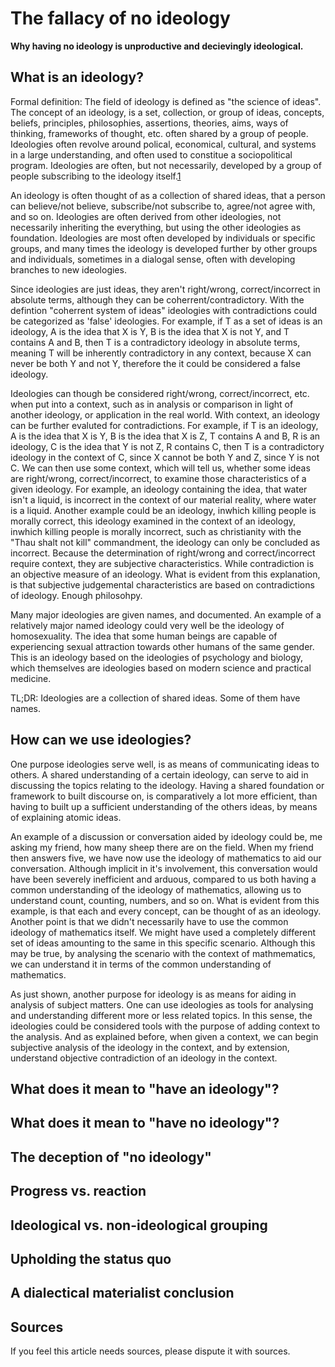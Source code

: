 
# The fallacy of no ideology

**Why having no ideology is unproductive and decievingly ideological.**

## What is an ideology?

Formal definition:
The field of ideology is defined as "the science of ideas". The concept of an ideology, is a set, collection, or group of ideas, concepts, beliefs, principles, philosophies, assertions, theories, aims, ways of thinking, frameworks of thought, etc. often shared by a group of people. Ideologies often revolve around polical, economical, cultural, and systems in a large understanding, and often used to constitue a sociopolitical program. Ideologies are often, but not necessarily, developed by a group of people subscribing to the ideology itself.[1][2]

An ideology is often thought of as a collection of shared ideas, that a person can believe/not believe, subscribe/not subscribe to, agree/not agree with, and so on.
Ideologies are often derived from other ideologies, not necessarily inheriting the everything, but using the other ideologies as foundation. Ideologies are most often developed by individuals or specific groups, and many times the ideology is developed further by other groups and individuals, sometimes in a dialogal sense, often with developing branches to new ideologies.

Since ideologies are just ideas, they aren't right/wrong, correct/incorrect in absolute terms, although they can be coherrent/contradictory. With the defintion "coherrent system of ideas" ideologies with contradictions could be categorized as 'false' ideologies. For example, if T as a set of ideas is an ideology, A is the idea that X is Y, B is the idea that X is not Y, and T contains A and B, then T is a contradictory ideology in absolute terms, meaning T will be inherently contradictory in any context, because X can never be both Y and not Y, therefore the it could be considered a false ideology.

Ideologies can though be considered right/wrong, correct/incorrect, etc. when put into a context, such as in analysis or comparison in light of another ideology, or application in the real world. With context, an ideology can be further evaluted for contradictions. For example, if T is an ideology, A is the idea that X is Y, B is the idea that X is Z, T contains A and B, R is an ideology, C is the idea that Y is not Z, R contains C, then T is a contradictory ideology in the context of C, since X cannot be both Y and Z, since Y is not C. We can then use some context, which will tell us, whether some ideas are right/wrong, correct/incorrect, to examine those characteristics of a given ideology. For example, an ideology containing the idea, that water isn't a liquid, is incorrect in the context of our material reality, where water is a liquid. Another example could be an ideology, inwhich killing people is morally correct, this ideology examined in the context of an ideology, inwhich killing people is morally incorrect, such as christianity with the "Thau shalt not kill" commandment, the ideology can only be concluded as incorrect. Because the determination of right/wrong and correct/incorrect require context, they are subjective characteristics. While contradiction is an objective measure of an ideology. What is evident from this explanation, is that subjective judgemental characteristics are based on contradictions of ideology. Enough philosohpy.

Many major ideologies are given names, and documented. An example of a relatively major named ideology could very well be the ideology of homosexuality. The idea that some human beings are capable of experiencing sexual attraction towards other humans of the same gender. This is an ideology based on the ideologies of psychology and biology, which themselves are ideologies based on modern science and practical medicine.

TL;DR: Ideologies are a collection of shared ideas. Some of them have names.

## How can we use ideologies?

One purpose ideologies serve well, is as means of communicating ideas to others. A shared understanding of a certain ideology, can serve to aid in discussing the topics relating to the ideology. Having a shared foundation or framework to built discourse on, is comparatively a lot more efficient, than having to built up a sufficient understanding of the others ideas, by means of explaining atomic ideas.

An example of a discussion or conversation aided by ideology could be, me asking my friend, how many sheep there are on the field. When my friend then answers five, we have now use the ideology of mathematics to aid our conversation. Although implicit in it's involvement, this conversation would have been severely inefficient and arduous, compared to us both having a common understanding of the ideology of mathematics, allowing us to understand count, counting, numbers, and so on. What is evident from this example, is that each and every concept, can be thought of as an ideology. Another point is that we didn't necessarily have to use the common ideology of mathematics itself. We might have used a completely different set of ideas amounting to the same in this specific scenario. Although this may be true, by analysing the scenario with the context of mathmematics, we can understand it in terms of the common understanding of mathematics.

As just shown, another purpose for ideology is as means for aiding in analysis of subject matters. One can use ideologies as tools for analysing and understanding different more or less related topics. In this sense, the ideologies could be considered tools with the purpose of adding context to the analysis. And as explained before, when given a context, we can begin subjective analysis of the ideology in the context, and by extension, understand objective contradiction of an ideology in the context.



## What does it mean to "have an ideology"?

## What does it mean to "have no ideology"?

## The deception of "no ideology"

## Progress vs. reaction

## Ideological vs. non-ideological grouping

## Upholding the status quo

## A dialectical materialist conclusion

## Sources

[1]: https://www.merriam-webster.com/dictionary/ideology
[2]: https://www.wordnik.com/words/ideology

If you feel this article needs sources, please dispute it with sources.

